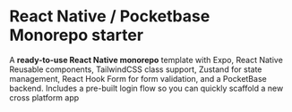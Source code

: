 # React Native / Pocketbase Monorepo starter

A **ready-to-use React Native monorepo** template with Expo, React Native Reusable components, TailwindCSS class support, Zustand for state management, React Hook Form for form validation, and a PocketBase backend. Includes a pre-built login flow so you can quickly scaffold a new cross platform app